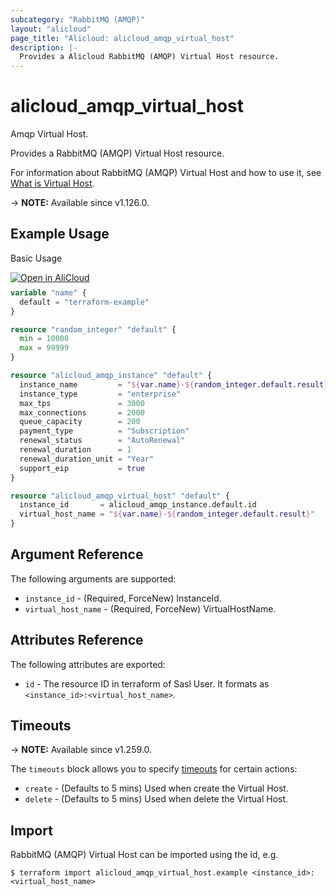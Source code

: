 ```yaml
---
subcategory: "RabbitMQ (AMQP)"
layout: "alicloud"
page_title: "Alicloud: alicloud_amqp_virtual_host"
description: |-
  Provides a Alicloud RabbitMQ (AMQP) Virtual Host resource.
---
```


# alicloud_amqp_virtual_host

Amqp Virtual Host.

Provides a RabbitMQ (AMQP) Virtual Host resource.

For information about RabbitMQ (AMQP) Virtual Host and how to use it, see [What is Virtual Host](https://www.alibabacloud.com/help/en/message-queue-for-rabbitmq/latest/createvirtualhost).

-> **NOTE:** Available since v1.126.0.

## Example Usage

Basic Usage

<div style="display: block;margin-bottom: 40px;"><div class="oics-button" style="float: right;position: absolute;margin-bottom: 10px;">
  <a href="https://api.aliyun.com/terraform?resource=alicloud_amqp_virtual_host&exampleId=0c5d3ca0-1f47-0ae9-52d4-ac24dd5c02ff258f5cea&activeTab=example&spm=docs.r.amqp_virtual_host.0.0c5d3ca01f&intl_lang=EN_US" target="_blank">
    <img alt="Open in AliCloud" src="https://img.alicdn.com/imgextra/i1/O1CN01hjjqXv1uYUlY56FyX_!!6000000006049-55-tps-254-36.svg" style="max-height: 44px; max-width: 100%;">
  </a>
</div></div>

```terraform
variable "name" {
  default = "terraform-example"
}

resource "random_integer" "default" {
  min = 10000
  max = 99999
}

resource "alicloud_amqp_instance" "default" {
  instance_name         = "${var.name}-${random_integer.default.result}"
  instance_type         = "enterprise"
  max_tps               = 3000
  max_connections       = 2000
  queue_capacity        = 200
  payment_type          = "Subscription"
  renewal_status        = "AutoRenewal"
  renewal_duration      = 1
  renewal_duration_unit = "Year"
  support_eip           = true
}

resource "alicloud_amqp_virtual_host" "default" {
  instance_id       = alicloud_amqp_instance.default.id
  virtual_host_name = "${var.name}-${random_integer.default.result}"
}
```

## Argument Reference

The following arguments are supported:
* `instance_id` - (Required, ForceNew) InstanceId.
* `virtual_host_name` - (Required, ForceNew) VirtualHostName.

## Attributes Reference

The following attributes are exported:
* `id` - The resource ID in terraform of Sasl User. It formats as `<instance_id>:<virtual_host_name>`.

## Timeouts

-> **NOTE:** Available since v1.259.0.

The `timeouts` block allows you to specify [timeouts](https://developer.hashicorp.com/terraform/language/resources/syntax#operation-timeouts) for certain actions:
* `create` - (Defaults to 5 mins) Used when create the Virtual Host.
* `delete` - (Defaults to 5 mins) Used when delete the Virtual Host.

## Import

RabbitMQ (AMQP) Virtual Host can be imported using the id, e.g.

```shell
$ terraform import alicloud_amqp_virtual_host.example <instance_id>:<virtual_host_name>
```
